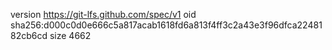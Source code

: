 version https://git-lfs.github.com/spec/v1
oid sha256:d000c0d0e666c5a817acab1618fd6a813f4ff3c2a43e3f96dfca2248182cb6cd
size 4662
